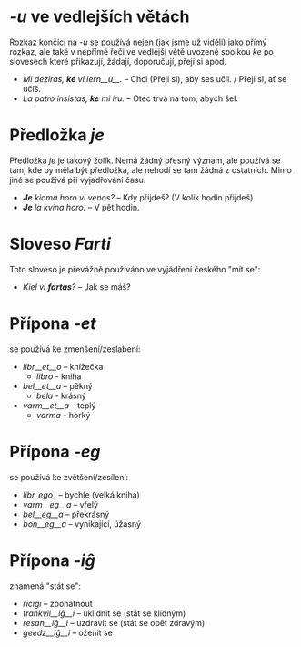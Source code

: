 # *-u* ve vedlejších větách

Rozkaz končící na *-u* se používá nejen (jak jsme už viděli) jako přímý rozkaz, ale také v nepřímé řeči ve vedlejší větě uvozené spojkou *ke* po slovesech které přikazují, žádají, doporučují, přejí si apod.

- *Mi deziras, __ke__ vi lern__u__.* – Chci (Přeji si), aby ses učil. / Přeji si, ať se učíš.
- *La patro insistas, __ke__ mi iru.* – Otec trvá na tom, abych šel.
 
# Předložka *je*

Předložka *je* je takový žolík. Nemá žádný přesný význam, ale používá se tam, kde by měla být předložka, ale nehodí se tam žádná z ostatních. Mimo jiné se používá při vyjadřování času. 

- *__Je__ kioma horo vi venos?* – Kdy přijdeš? (V kolik hodin přijdeš)
- *__Je__ la kvina horo.* – V pět hodin.
 

# Sloveso *Farti*

Toto sloveso je převážně používáno ve vyjádření českého "mít se":

- *Kiel vi __fartas__?* – Jak se máš?


# Přípona *-et*

se používá ke zmenšení/zeslabení:

- *libr__et__o* – knížečka 
    - *libro* - kniha
- *bel__et__a*  – pěkný    
    - *bela* - krásný
- *varm__et__a* – teplý
    - *varma* - horký 

# Přípona *-eg*

se používá ke zvětšení/zesílení:

- *libr_ego_*    – bychle (velká kniha)
- *varm__eg__a*  – vřelý
- *bel__eg__a*   – překrásný
- *bon__eg__a*   – vynikající, úžasný
 

# Přípona *-iĝ*

znamená "stát se":

- *riĉiĝi*          – zbohatnout
- *trankvil__iĝ__i* – uklidnit se (stát se klidným)
- *resan__iĝ__i*    – uzdravit se (stát se opět zdravým)
- *geedz__iĝ__i*    – oženit se
 

